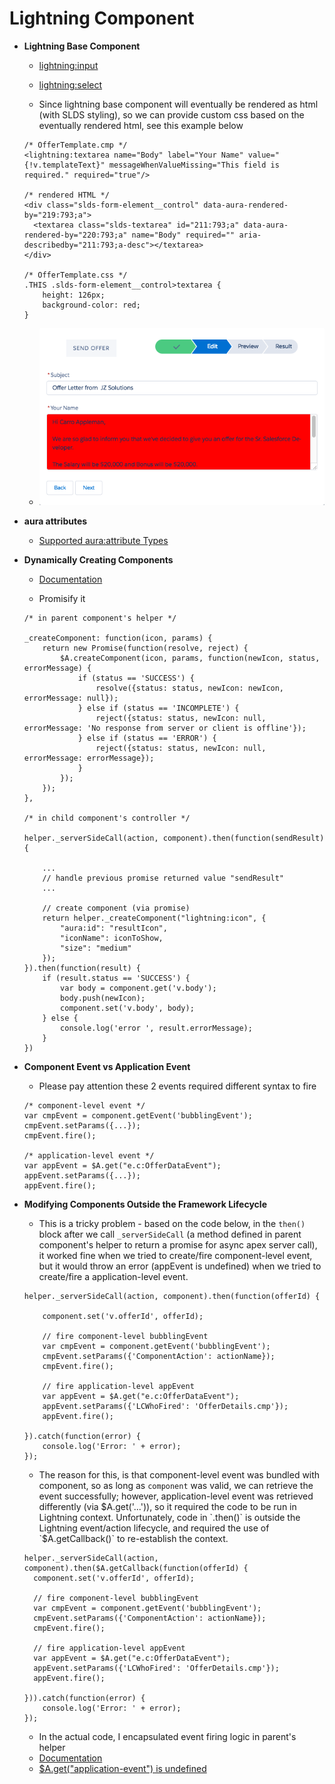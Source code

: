 # Lightning Component

* **Lightning Base Component**
  * [lightning:input](https://developer.salesforce.com/docs/atlas.en-us.lightning.meta/lightning/aura_compref_lightning_input.htm)
  * [lightning:select](https://developer.salesforce.com/docs/atlas.en-us.lightning.meta/lightning/aura_compref_lightning_select.htm)

  * Since lightning base component will eventually be rendered as html (with SLDS styling), so we can provide custom css based on the eventually rendered html, see this example below

  ```
  /* OfferTemplate.cmp */
  <lightning:textarea name="Body" label="Your Name" value="{!v.templateText}" messageWhenValueMissing="This field is required." required="true"/>

  /* rendered HTML */
  <div class="slds-form-element__control" data-aura-rendered-by="219:793;a">
    <textarea class="slds-textarea" id="211:793;a" data-aura-rendered-by="220:793;a" name="Body" required="" aria-describedby="211:793;a-desc"></textarea>
  </div>

  /* OfferTemplate.css */
  .THIS .slds-form-element__control>textarea {
      height: 126px;
      background-color: red;
  }
  ```
  * ![css](/screenshots/css.png)

* **aura attributes**
  * [Supported aura:attribute Types](https://developer.salesforce.com/docs/atlas.en-us.lightning.meta/lightning/ref_aura_attribute.htm)

* **Dynamically Creating Components**
  * [Documentation](https://developer.salesforce.com/docs/atlas.en-us.lightning.meta/lightning/js_cb_dynamic_cmp_async.htm?search_text=dynamically)

  * Promisify it
  ```
  /* in parent component's helper */

  _createComponent: function(icon, params) {
      return new Promise(function(resolve, reject) {
          $A.createComponent(icon, params, function(newIcon, status, errorMessage) {
              if (status == 'SUCCESS') {
                  resolve({status: status, newIcon: newIcon, errorMessage: null});
              } else if (status == 'INCOMPLETE') {
                  reject({status: status, newIcon: null, errorMessage: 'No response from server or client is offline'});
              } else if (status == 'ERROR') {
                  reject({status: status, newIcon: null, errorMessage: errorMessage});
              }
          });
      });
  },

  /* in child component's controller */

  helper._serverSideCall(action, component).then(function(sendResult) {

      ...
      // handle previous promise returned value "sendResult"
      ...

      // create component (via promise)
      return helper._createComponent("lightning:icon", {
          "aura:id": "resultIcon",
          "iconName": iconToShow,
          "size": "medium"
      });
  }).then(function(result) {
      if (result.status == 'SUCCESS') {
          var body = component.get('v.body');
          body.push(newIcon);
          component.set('v.body', body);
      } else {
          console.log('error ', result.errorMessage);
      }
  })
  ```

* **Component Event vs Application Event**

  * Please pay attention these 2 events required different syntax to fire
  ```
  /* component-level event */
  var cmpEvent = component.getEvent('bubblingEvent');
  cmpEvent.setParams({...});
  cmpEvent.fire();

  /* application-level event */
  var appEvent = $A.get("e.c:OfferDataEvent");
  appEvent.setParams({...});
  appEvent.fire();
  ```

* **Modifying Components Outside the Framework Lifecycle**

  * This is a tricky problem - based on the code below, in the `then()` block after we call `_serverSideCall` (a method defined in parent component's helper to return a promise for async apex server call), it worked fine when we tried to create/fire component-level event, but it would throw an error (appEvent is undefined) when we tried to create/fire a application-level event.
  ```
  helper._serverSideCall(action, component).then(function(offerId) {

      component.set('v.offerId', offerId);

      // fire component-level bubblingEvent
      var cmpEvent = component.getEvent('bubblingEvent');
      cmpEvent.setParams({'ComponentAction': actionName});
      cmpEvent.fire();

      // fire application-level appEvent
      var appEvent = $A.get("e.c:OfferDataEvent");
      appEvent.setParams({'LCWhoFired': 'OfferDetails.cmp'});
      appEvent.fire();

  }).catch(function(error) {
      console.log('Error: ' + error);
  });
  ```

  * The reason for this, is that component-level event was bundled with component, so as long as `component` was valid, we can retrieve the event successfully; however, application-level event was retrieved differently (via $A.get('...')), so it required the code to be run in Lightning context. Unfortunately, code in `.then()` is outside the Lightning event/action lifecycle, and required the use of `$A.getCallback()` to re-establish the context.
  ```
  helper._serverSideCall(action, component).then($A.getCallback(function(offerId) {
    component.set('v.offerId', offerId);

    // fire component-level bubblingEvent
    var cmpEvent = component.getEvent('bubblingEvent');
    cmpEvent.setParams({'ComponentAction': actionName});
    cmpEvent.fire();

    // fire application-level appEvent
    var appEvent = $A.get("e.c:OfferDataEvent");
    appEvent.setParams({'LCWhoFired': 'OfferDetails.cmp'});
    appEvent.fire();

  })).catch(function(error) {
      console.log('Error: ' + error);
  });
  ```
  * In the actual code, I encapsulated event firing logic in parent's helper
  * [Documentation](https://developer.salesforce.com/docs/atlas.en-us.lightning.meta/lightning/js_cb_mod_ext_js.htm)
  * [$A.get("application-event") is undefined](http://salesforce.stackexchange.com/questions/158422/a-get-for-application-event-is-undefined-or-can-only-fire-once)
